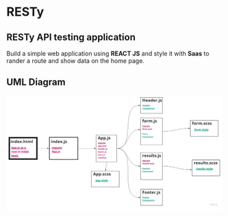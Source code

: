 # **RESTy**

## **RESTy API testing application**
Build a simple web application using **REACT JS** and style it with **Saas** to rander a route and show data on the home page.

## **UML Diagram**
![](./resty/asset/UML.jpg)
